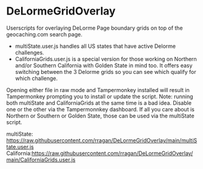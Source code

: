 # DeLormeGridOverlay

Userscripts for overlaying DeLorme Page boundary grids on top of the geocaching.com search page.
- multiState.user.js handles all US states that have active Delorme challenges.
- CaliforniaGrids.user.js is a special version for those working on Northern and/or Southern California with Golden State in mind too. It offers easy switching between the 3 Delorme grids so you can see which qualify for which challenge.

Opening either file in raw mode and Tampermonkey installed will result in Tampermonkey prompting you to install or update the script. Note: running both multiState and CaliforniaGrids at the same time is a bad idea. Disable one or the other via the Tampermonnkey dashboard. If all you care about is Northern or Southern or Golden State, those can be used via the multiState script.

multiState: https://raw.githubusercontent.com/rragan/DeLormeGridOverlay/main/multiState.user.js
California:https://raw.githubusercontent.com/rragan/DeLormeGridOverlay/main/CaliforniaGrids.user.js
